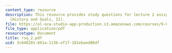 ```yaml
---
content_type: resource
description: This resource provides study questions for lecture 2 assigned readings
  (History and Goals, II).
file: https://ol-ocw-studio-app-production.s3.amazonaws.com/courses/9-01-neuroscience-and-behavior-fall-2003/3c646201661a113bef1f181ebaed06df_rsq_2.pdf
file_type: application/pdf
resourcetype: Document
title: rsq_2.pdf
uid: 3c646201-661a-113b-ef1f-181ebaed06df
---
```

